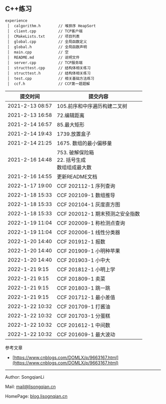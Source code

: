 
## C++练习


```text
experience
 │  calgorithm.h        // 堆排序 HeapSort
 │  client.cpp          // TCP客户端
 │  CMakeLists.txt      // 项目列表
 │  global.cpp          // 全局函数定义
 │  global.h            // 全局函数声明
 │  main.cpp            // 空
 │  README.md           // 说明文件
 │  server.cpp          // TCP服务端
 │  structtest.cpp      // 结构体相关练习
 │  structtest.h        // 结构体相关练习
 │  test.cpp            // 相关基础方法练习
 │  ccf.h               // CCF第一题题解
 ```

| 提交时间            | 提交内容                                  |
|-----------------|---------------------------------------|
| 2021-2-13 08:57 | 105.前序和中序遍历构建二叉树                      |
| 2021-2-13 16:58 | 72.编辑距离                               |
| 2021-2-14 16:57 | 85.最大矩形                               |
| 2021-2-14 19:43 | 1739.放置盒子                             |
| 2021-2-14 21:25 | 1675. 数组的最小偏移量                        |
| 2021-2-16 14:48 | 753. 破解保险箱 <br> 22. 括号生成 <br> 数组组成最大数 |
| 2021-2-16 14:55 | 更新README文档                            |
| 2022-1-17 19:00 | CCF 202112-1 序列查询                     |
| 2022-1-18 15:33 | CCF 202109-1 数组推导                     |
| 2022-1-18 15:33 | CCF 202104-1 灰度直方图                    |
| 2022-1-18 15:33 | CCF 202012-1 期末预测之安全指数                |
| 2022-1-19 11:04 | CCF 202009-1 称检测点查询                   |
| 2022-1-19 11:04 | CCF 202006-1 线性分类器                    |
| 2022-1-20 14:40 | CCF 201912-1 报数                       |
| 2022-1-20 14:40 | CCF 201909-1 小明种苹果                    |
| 2022-1-20 14:40 | CCF 201903-1 小中大                      |
| 2022-1-21 9:15  | CCF 201812-1 小明上学 |
| 2022-1-21 9:15  | CCF 201809-1 卖菜   |
| 2022-1-21 9:15  | CCF 201803-1 跳一跳  |
| 2022-1-21 9:15  | CCF 201712-1 最小差值 |
| 2022-1-22 10:32 | CCF 201709-1 打酱油 |
| 2022-1-22 10:32 | CCF 201703-1 分蛋糕 |
| 2022-1-22 10:32 | CCF 201612-1 中间数 |
| 2022-1-22 10:32 | CCF 201609-1 最大波动 |


参考文章
- [https://www.cnblogs.com/DOMLX/p/9663167.html](https://www.cnblogs.com/DOMLX/p/9663167.html)
___
Author: SongqianLi

Mail: [mail@lisongqian.cn](mailto://mail@lisongqian.cn)

HomePage: [blog.lisognqian.cn](https://blog.lisongqian.cn)